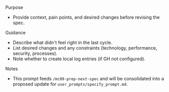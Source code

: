 Purpose
- Provide context, pain points, and desired changes before revising the spec.

Guidance
- Describe what didn't feel right in the last cycle.
- List desired changes and any constraints (technology, performance, security, processes).
- Note whether to create local log entries (if GH not configured).

Notes
- This prompt feeds `/mc09-prep-next-spec` and will be consolidated into a proposed update for `user_prompts/specify_prompt.md`.


